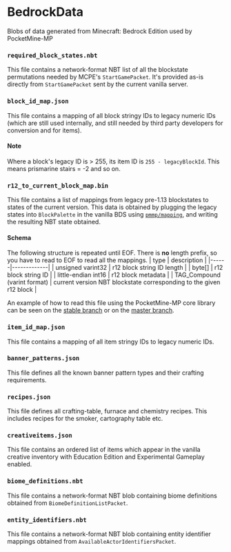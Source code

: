 # BedrockData
Blobs of data generated from Minecraft: Bedrock Edition used by PocketMine-MP

### `required_block_states.nbt`
This file contains a network-format NBT list of all the blockstate permutations needed by MCPE's `StartGamePacket`.
It's provided as-is directly from `StartGamePacket` sent by the current vanilla server.

### `block_id_map.json`
This file contains a mapping of all block stringy IDs to legacy numeric IDs (which are still used internally, and still needed by third party developers for conversion and for items).

#### Note
Where a block's legacy ID is > 255, its item ID is `255 - legacyBlockId`. This means prismarine stairs = -2 and so on.

### `r12_to_current_block_map.bin`
This file contains a list of mappings from legacy pre-1.13 blockstates to states of the current version.
This data is obtained by plugging the legacy states into `BlockPalette` in the vanilla BDS using [`pmmp/mapping`](https://github.com/pmmp/mapping), and writing the resulting NBT state obtained.

#### Schema
The following structure is repeated until EOF. There is **no** length prefix, so you have to read to EOF to read all the mappings.
| type | description |
|------|-------------|
| unsigned varint32 | r12 block string ID length |
| byte[] | r12 block string ID |
| little-endian int16 | r12 block metadata |
| TAG_Compound (varint format) | current version NBT blockstate corresponding to the given r12 block |

An example of how to read this file using the PocketMine-MP core library can be seen on the [stable branch](https://github.com/pmmp/PocketMine-MP/blob/41f7c07703bf3f7ef2d9504bbdbdf74257e75d12/src/pocketmine/network/mcpe/convert/RuntimeBlockMapping.php#L71-L86) or on the [master branch](https://github.com/pmmp/PocketMine-MP/blob/master/src/network/mcpe/convert/RuntimeBlockMapping.php#L74-L86).

### `item_id_map.json`
This file contains a mapping of all item stringy IDs to legacy numeric IDs.

### `banner_patterns.json`
This file defines all the known banner pattern types and their crafting requirements.

### `recipes.json`
This file defines all crafting-table, furnace and chemistry recipes. This includes recipes for the smoker, cartography table etc.

### `creativeitems.json`
This file contains an ordered list of items which appear in the vanilla creative inventory with Education Edition and Experimental Gameplay enabled.

### `biome_definitions.nbt`
This file contains a network-format NBT blob containing biome definitions obtained from `BiomeDefinitionListPacket`.

### `entity_identifiers.nbt`
This file contains a network-format NBT blob containing entity identifier mappings obtained from `AvailableActorIdentifiersPacket`.
